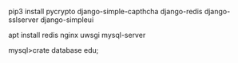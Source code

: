pip3 install pycrypto django-simple-capthcha django-redis django-sslserver django-simpleui

apt install redis nginx uwsgi mysql-server 

mysql>crate database edu;
